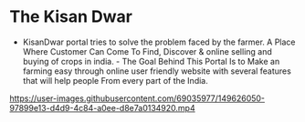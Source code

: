 # The Kisan Dwar
- KisanDwar portal tries to solve the problem faced by the farmer.  A Place Where Customer Can Come To Find, Discover &amp; online selling and buying of crops in india.  - The Goal Behind This Portal Is to Make an farming easy through online  user  friendly website with several features  that will help people From every part of the India.



https://user-images.githubusercontent.com/69035977/149626050-97899e13-d4d9-4c84-a0ee-d8e7a0134920.mp4

